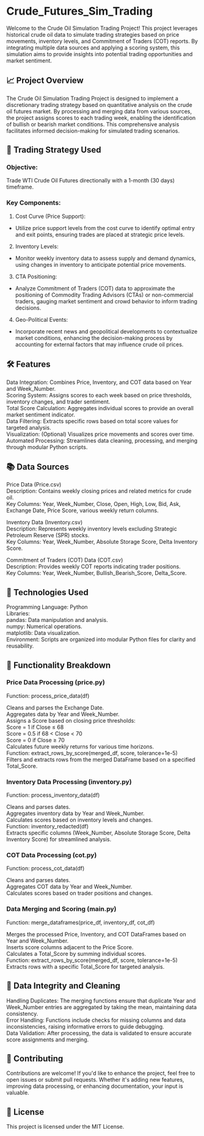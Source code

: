 # Crude_Futures_Sim_Trading

Welcome to the Crude Oil Simulation Trading Project! This project leverages historical crude oil data to simulate trading strategies based on price movements, inventory levels, and Commitment of Traders (COT) reports. By integrating multiple data sources and applying a scoring system, this simulation aims to provide insights into potential trading opportunities and market sentiment.

## 📈 Project Overview
The Crude Oil Simulation Trading Project is designed to implement a discretionary trading strategy based on quantitative analysis on the crude oil futures market. By processing and merging data from various sources, the project assigns scores to each trading week, enabling the identification of bullish or bearish market conditions. This comprehensive analysis facilitates informed decision-making for simulated trading scenarios.

## 🧠 Trading Strategy Used
### Objective:<br>
Trade WTI Crude Oil Futures directionally with a 1-month (30 days) timeframe.<br>

### Key Components:<br>
1. Cost Curve (Price Support):<br>
- Utilize price support levels from the cost curve to identify optimal entry and exit points, ensuring trades are placed at strategic price levels.<br>

2. Inventory Levels:<br>
- Monitor weekly inventory data to assess supply and demand dynamics, using changes in inventory to anticipate potential price movements.<br>

3. CTA Positioning:<br>
- Analyze Commitment of Traders (COT) data to approximate the positioning of Commodity Trading Advisors (CTAs) or non-commercial traders, gauging market sentiment and crowd behavior to inform trading decisions.<br>

4. Geo-Political Events:<br>
- Incorporate recent news and geopolitical developments to contextualize market conditions, enhancing the decision-making process by accounting for external factors that may influence crude oil prices.<br>

## 🛠️ Features
Data Integration: Combines Price, Inventory, and COT data based on Year and Week_Number.<br>
Scoring System: Assigns scores to each week based on price thresholds, inventory changes, and trader sentiment.<br>
Total Score Calculation: Aggregates individual scores to provide an overall market sentiment indicator.<br>
Data Filtering: Extracts specific rows based on total score values for targeted analysis.<br>
Visualization: (Optional) Visualizes price movements and scores over time.<br>
Automated Processing: Streamlines data cleaning, processing, and merging through modular Python scripts.<br>

## 📚 Data Sources
Price Data (Price.csv)<br>
Description: Contains weekly closing prices and related metrics for crude oil.<br>
Key Columns: Year, Week_Number, Close, Open, High, Low, Bid, Ask, Exchange Date, Price Score, various weekly return columns.<br>

Inventory Data (Inventory.csv)<br>
Description: Represents weekly inventory levels excluding Strategic Petroleum Reserve (SPR) stocks.<br>
Key Columns: Year, Week_Number, Absolute Storage Score, Delta Inventory Score.<br>

Commitment of Traders (COT) Data (COT.csv)<br>
Description: Provides weekly COT reports indicating trader positions.<br>
Key Columns: Year, Week_Number, Bullish_Bearish_Score, Delta_Score.<br>

## 🧰 Technologies Used
Programming Language: Python<br>
Libraries:<br>
pandas: Data manipulation and analysis.<br>
numpy: Numerical operations.<br>
matplotlib: Data visualization.<br>
Environment: Scripts are organized into modular Python files for clarity and reusability.<br>

## 📑 Functionality Breakdown
### Price Data Processing (price.py)<br>
Function: process_price_data(df)<br>

Cleans and parses the Exchange Date.<br>
Aggregates data by Year and Week_Number.<br>
Assigns a Score based on closing price thresholds:<br>
Score = 1 if Close ≤ 68<br>
Score = 0.5 if 68 < Close < 70<br>
Score = 0 if Close ≥ 70<br>
Calculates future weekly returns for various time horizons.<br>
Function: extract_rows_by_score(merged_df, score, tolerance=1e-5)<br>
Filters and extracts rows from the merged DataFrame based on a specified Total_Score.<br>

### Inventory Data Processing (inventory.py)<br>
Function: process_inventory_data(df)<br>

Cleans and parses dates.<br>
Aggregates inventory data by Year and Week_Number.<br>
Calculates scores based on inventory levels and changes.<br>
Function: inventory_redacted(df)<br>
Extracts specific columns (Week_Number, Absolute Storage Score, Delta Inventory Score) for streamlined analysis.<br>

### COT Data Processing (cot.py)<br>
Function: process_cot_data(df)<br>

Cleans and parses dates.<br>
Aggregates COT data by Year and Week_Number.<br>
Calculates scores based on trader positions and changes.<br>

### Data Merging and Scoring (main.py)<br>
Function: merge_dataframes(price_df, inventory_df, cot_df)<br>

Merges the processed Price, Inventory, and COT DataFrames based on Year and Week_Number.<br>
Inserts score columns adjacent to the Price Score.<br>
Calculates a Total_Score by summing individual scores.<br>
Function: extract_rows_by_score(merged_df, score, tolerance=1e-5)<br>
Extracts rows with a specific Total_Score for targeted analysis.<br>

## 📂 Data Integrity and Cleaning
Handling Duplicates: The merging functions ensure that duplicate Year and Week_Number entries are aggregated by taking the mean, maintaining data consistency.<br>
Error Handling: Functions include checks for missing columns and data inconsistencies, raising informative errors to guide debugging.<br>
Data Validation: After processing, the data is validated to ensure accurate score assignments and merging.<br>

## 🤝 Contributing
Contributions are welcome! If you'd like to enhance the project, feel free to open issues or submit pull requests. Whether it's adding new features, improving data processing, or enhancing documentation, your input is valuable.

## 📜 License
This project is licensed under the MIT License.
